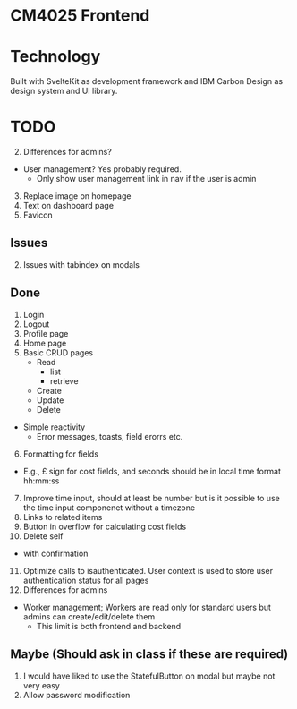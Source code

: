 # CM4025 Frontend

# Technology

Built with SvelteKit as development framework and IBM Carbon Design as design system and UI library.

# TODO

2. Differences for admins?
  - User management? Yes probably required.
    - Only show user management link in nav if the user is admin
3. Replace image on homepage
4. Text on dashboard page
5. Favicon

## Issues
2. Issues with tabindex on modals

## Done
1. Login
2. Logout
3. Profile page
4. Home page
5. Basic CRUD pages
   - Read
     - list
     - retrieve
   - Create
   - Update
   - Delete
  - Simple reactivity
    - Error messages, toasts, field erorrs etc.
6. Formatting for fields
  - E.g., £ sign for cost fields, and seconds should be in local time format hh:mm:ss
7. Improve time input, should at least be number but is it possible to use the time input componenet without a timezone
8. Links to related items
9. Button in overflow for calculating cost fields
10. Delete self
  - with confirmation
11. Optimize calls to isauthenticated. User context is used to store user authentication status for all pages
12. Differences for admins
  - Worker management; Workers are read only for standard users but admins can create/edit/delete them
    - This limit is both frontend and backend

## Maybe (Should ask in class if these are required)
1. I would have liked to use the StatefulButton on modal but maybe not very easy
2. Allow password modification